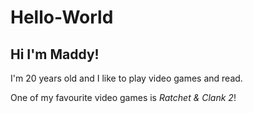 # Hello-World

## Hi I'm Maddy!

I'm 20 years old and I like to play video games and read.

One of my favourite video games is _Ratchet & Clank 2_!
